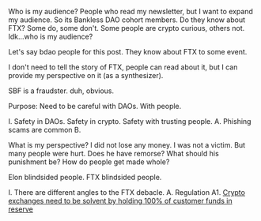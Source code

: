 Who is my audience? 
People who read my newsletter, but I want to expand my audience. So its Bankless DAO cohort members. Do they know about FTX? Some do, some don't. Some people are crypto curious, others not. Idk...who is my audience? 

Let's say bdao people for this post. They know about FTX to some event. 

I don't need to tell the story of FTX, people can read about it, but I can provide my perspective on it (as a synthesizer). 

SBF is a fraudster. duh, obvious. 

Purpose: Need to be careful with DAOs. With people. 

I. Safety in DAOs. Safety in crypto. Safety with trusting people. 
A. Phishing scams are common
B. 

What is my perspective? I did not lose any money. I was not a victim. But many people were hurt. Does he have remorse? What should his punishment be? How do people get made whole? 

Elon blindsided people. FTX blindsided people. 

I. There are different angles to the FTX debacle. 
A. Regulation
A1. [Crypto exchanges need to be solvent by holding 100% of customer funds in reserve](/notes/Crypto%20exchanges%20need%20to%20be%20solvent%20by%20holding%20100%%20of%20customer%20funds%20in%20reserve.md)

